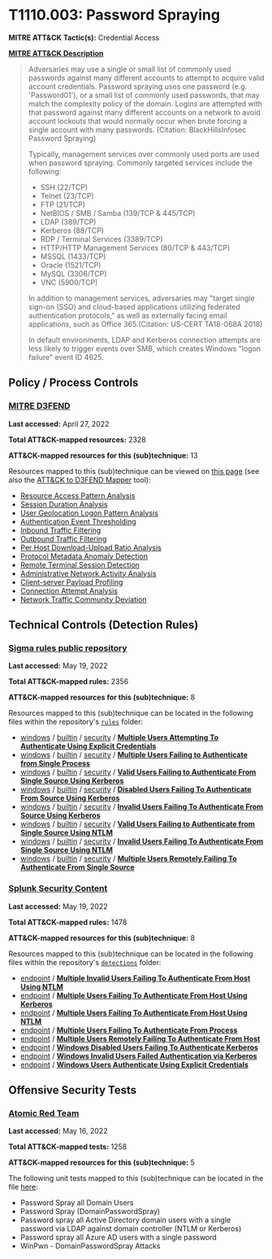 # T1110.003: Password Spraying
**MITRE ATT&CK Tactic(s):** Credential Access

**[MITRE ATT&CK Description](https://attack.mitre.org/techniques/T1110/003)**
<blockquote>Adversaries may use a single or small list of commonly used passwords against many different accounts to attempt to acquire valid account credentials. Password spraying uses one password (e.g. 'Password01'), or a small list of commonly used passwords, that may match the complexity policy of the domain. Logins are attempted with that password against many different accounts on a network to avoid account lockouts that would normally occur when brute forcing a single account with many passwords. (Citation: BlackHillsInfosec Password Spraying)

Typically, management services over commonly used ports are used when password spraying. Commonly targeted services include the following:

* SSH (22/TCP)
* Telnet (23/TCP)
* FTP (21/TCP)
* NetBIOS / SMB / Samba (139/TCP & 445/TCP)
* LDAP (389/TCP)
* Kerberos (88/TCP)
* RDP / Terminal Services (3389/TCP)
* HTTP/HTTP Management Services (80/TCP & 443/TCP)
* MSSQL (1433/TCP)
* Oracle (1521/TCP)
* MySQL (3306/TCP)
* VNC (5900/TCP)

In addition to management services, adversaries may "target single sign-on (SSO) and cloud-based applications utilizing federated authentication protocols," as well as externally facing email applications, such as Office 365.(Citation: US-CERT TA18-068A 2018)

In default environments, LDAP and Kerberos connection attempts are less likely to trigger events over SMB, which creates Windows "logon failure" event ID 4625.</blockquote>

## Policy / Process Controls
### [MITRE D3FEND](https://d3fend.mitre.org/)
**Last accessed:** April 27, 2022

**Total ATT&CK-mapped resources:** 2328

**ATT&CK-mapped resources for this (sub)technique:** 13

Resources mapped to this (sub)technique can be viewed on [this page](https://d3fend.mitre.org/) (see also the [ATT&CK to D3FEND Mapper](https://d3fend.mitre.org/tools/attack-mapper) tool):

* [Resource Access Pattern Analysis](https://d3fend.mitre.org/techniques/d3f:ResourceAccessPatternAnalysis)
* [Session Duration Analysis](https://d3fend.mitre.org/techniques/d3f:SessionDurationAnalysis)
* [User Geolocation Logon Pattern Analysis](https://d3fend.mitre.org/techniques/d3f:UserGeolocationLogonPatternAnalysis)
* [Authentication Event Thresholding](https://d3fend.mitre.org/techniques/d3f:AuthenticationEventThresholding)
* [Inbound Traffic Filtering](https://d3fend.mitre.org/techniques/d3f:InboundTrafficFiltering)
* [Outbound Traffic Filtering](https://d3fend.mitre.org/techniques/d3f:OutboundTrafficFiltering)
* [Per Host Download-Upload Ratio Analysis](https://d3fend.mitre.org/techniques/d3f:PerHostDownload-UploadRatioAnalysis)
* [Protocol Metadata Anomaly Detection](https://d3fend.mitre.org/techniques/d3f:ProtocolMetadataAnomalyDetection)
* [Remote Terminal Session Detection](https://d3fend.mitre.org/techniques/d3f:RemoteTerminalSessionDetection)
* [Administrative Network Activity Analysis](https://d3fend.mitre.org/techniques/d3f:AdministrativeNetworkActivityAnalysis)
* [Client-server Payload Profiling](https://d3fend.mitre.org/techniques/d3f:Client-serverPayloadProfiling)
* [Connection Attempt Analysis](https://d3fend.mitre.org/techniques/d3f:ConnectionAttemptAnalysis)
* [Network Traffic Community Deviation](https://d3fend.mitre.org/techniques/d3f:NetworkTrafficCommunityDeviation)

## Technical Controls (Detection Rules)
### [Sigma rules public repository](https://github.com/SigmaHQ/sigma)
**Last accessed:** May 19, 2022

**Total ATT&CK-mapped rules:** 2356

**ATT&CK-mapped resources for this (sub)technique:** 8

Resources mapped to this (sub)technique can be located in the following files within the repository's <code>[rules](https://github.com/SigmaHQ/sigma/tree/master/rules)</code> folder:

* [windows](https://github.com/SigmaHQ/sigma/tree/master/rules/windows/) / [builtin](https://github.com/SigmaHQ/sigma/tree/master/rules/windows/builtin/) / [security](https://github.com/SigmaHQ/sigma/tree/master/rules/windows/builtin/security/) / **[Multiple Users Attempting To Authenticate Using Explicit Credentials](https://github.com/SigmaHQ/sigma/blob/master/rules/windows/builtin/security/win_susp_failed_logons_explicit_credentials.yml)**
* [windows](https://github.com/SigmaHQ/sigma/tree/master/rules/windows/) / [builtin](https://github.com/SigmaHQ/sigma/tree/master/rules/windows/builtin/) / [security](https://github.com/SigmaHQ/sigma/tree/master/rules/windows/builtin/security/) / **[Multiple Users Failing to Authenticate from Single Process](https://github.com/SigmaHQ/sigma/blob/master/rules/windows/builtin/security/win_susp_failed_logons_single_process.yml)**
* [windows](https://github.com/SigmaHQ/sigma/tree/master/rules/windows/) / [builtin](https://github.com/SigmaHQ/sigma/tree/master/rules/windows/builtin/) / [security](https://github.com/SigmaHQ/sigma/tree/master/rules/windows/builtin/security/) / **[Valid Users Failing to Authenticate From Single Source Using Kerberos](https://github.com/SigmaHQ/sigma/blob/master/rules/windows/builtin/security/win_susp_failed_logons_single_source_kerberos.yml)**
* [windows](https://github.com/SigmaHQ/sigma/tree/master/rules/windows/) / [builtin](https://github.com/SigmaHQ/sigma/tree/master/rules/windows/builtin/) / [security](https://github.com/SigmaHQ/sigma/tree/master/rules/windows/builtin/security/) / **[Disabled Users Failing To Authenticate From Source Using Kerberos](https://github.com/SigmaHQ/sigma/blob/master/rules/windows/builtin/security/win_susp_failed_logons_single_source_kerberos2.yml)**
* [windows](https://github.com/SigmaHQ/sigma/tree/master/rules/windows/) / [builtin](https://github.com/SigmaHQ/sigma/tree/master/rules/windows/builtin/) / [security](https://github.com/SigmaHQ/sigma/tree/master/rules/windows/builtin/security/) / **[Invalid Users Failing To Authenticate From Source Using Kerberos](https://github.com/SigmaHQ/sigma/blob/master/rules/windows/builtin/security/win_susp_failed_logons_single_source_kerberos3.yml)**
* [windows](https://github.com/SigmaHQ/sigma/tree/master/rules/windows/) / [builtin](https://github.com/SigmaHQ/sigma/tree/master/rules/windows/builtin/) / [security](https://github.com/SigmaHQ/sigma/tree/master/rules/windows/builtin/security/) / **[Valid Users Failing to Authenticate from Single Source Using NTLM](https://github.com/SigmaHQ/sigma/blob/master/rules/windows/builtin/security/win_susp_failed_logons_single_source_ntlm.yml)**
* [windows](https://github.com/SigmaHQ/sigma/tree/master/rules/windows/) / [builtin](https://github.com/SigmaHQ/sigma/tree/master/rules/windows/builtin/) / [security](https://github.com/SigmaHQ/sigma/tree/master/rules/windows/builtin/security/) / **[Invalid Users Failing To Authenticate From Single Source Using NTLM](https://github.com/SigmaHQ/sigma/blob/master/rules/windows/builtin/security/win_susp_failed_logons_single_source_ntlm2.yml)**
* [windows](https://github.com/SigmaHQ/sigma/tree/master/rules/windows/) / [builtin](https://github.com/SigmaHQ/sigma/tree/master/rules/windows/builtin/) / [security](https://github.com/SigmaHQ/sigma/tree/master/rules/windows/builtin/security/) / **[Multiple Users Remotely Failing To Authenticate From Single Source](https://github.com/SigmaHQ/sigma/blob/master/rules/windows/builtin/security/win_susp_failed_remote_logons_single_source.yml)**

### [Splunk Security Content](https://github.com/splunk/security_content)
**Last accessed:** May 19, 2022

**Total ATT&CK-mapped rules:** 1478

**ATT&CK-mapped resources for this (sub)technique:** 8

Resources mapped to this (sub)technique can be located in the following files within the repository's <code>[detections](https://github.com/splunk/security_content/tree/develop/detections)</code> folder:

* [endpoint](https://github.com/splunk/security_content/tree/develop/detections/endpoint/) / **[Multiple Invalid Users Failing To Authenticate From Host Using NTLM](https://github.com/splunk/security_content/blob/develop/detections/endpoint/multiple_invalid_users_failing_to_authenticate_from_host_using_ntlm.yml)**
* [endpoint](https://github.com/splunk/security_content/tree/develop/detections/endpoint/) / **[Multiple Users Failing To Authenticate From Host Using Kerberos](https://github.com/splunk/security_content/blob/develop/detections/endpoint/multiple_users_failing_to_authenticate_from_host_using_kerberos.yml)**
* [endpoint](https://github.com/splunk/security_content/tree/develop/detections/endpoint/) / **[Multiple Users Failing To Authenticate From Host Using NTLM](https://github.com/splunk/security_content/blob/develop/detections/endpoint/multiple_users_failing_to_authenticate_from_host_using_ntlm.yml)**
* [endpoint](https://github.com/splunk/security_content/tree/develop/detections/endpoint/) / **[Multiple Users Failing To Authenticate From Process](https://github.com/splunk/security_content/blob/develop/detections/endpoint/multiple_users_failing_to_authenticate_from_process.yml)**
* [endpoint](https://github.com/splunk/security_content/tree/develop/detections/endpoint/) / **[Multiple Users Remotely Failing To Authenticate From Host](https://github.com/splunk/security_content/blob/develop/detections/endpoint/multiple_users_remotely_failing_to_authenticate_from_host.yml)**
* [endpoint](https://github.com/splunk/security_content/tree/develop/detections/endpoint/) / **[Windows Disabled Users Failing To Authenticate Kerberos](https://github.com/splunk/security_content/blob/develop/detections/endpoint/windows_disabled_users_failing_to_authenticate_kerberos.yml)**
* [endpoint](https://github.com/splunk/security_content/tree/develop/detections/endpoint/) / **[Windows Invalid Users Failed Authentication via Kerberos](https://github.com/splunk/security_content/blob/develop/detections/endpoint/windows_invalid_users_failed_authentication_via_kerberos.yml)**
* [endpoint](https://github.com/splunk/security_content/tree/develop/detections/endpoint/) / **[Windows Users Authenticate Using Explicit Credentials](https://github.com/splunk/security_content/blob/develop/detections/endpoint/windows_users_authenticate_using_explicit_credentials.yml)**


## Offensive Security Tests
### [Atomic Red Team](https://github.com/redcanaryco/atomic-red-team)
**Last accessed:** May 16, 2022

**Total ATT&CK-mapped tests:** 1258

**ATT&CK-mapped resources for this (sub)technique:** 5

The following unit tests mapped to this (sub)technique can be located in the file [here](https://github.com/redcanaryco/atomic-red-team/tree/master/atomics/T1110.003/T1110.003.yaml):

* Password Spray all Domain Users
* Password Spray (DomainPasswordSpray)
* Password spray all Active Directory domain users with a single password via LDAP against domain controller (NTLM or Kerberos)
* Password spray all Azure AD users with a single password
* WinPwn - DomainPasswordSpray Attacks

